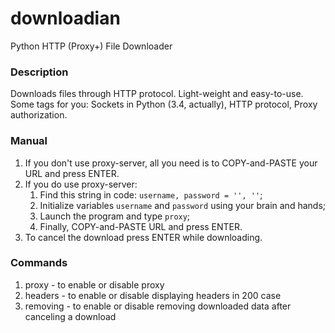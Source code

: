 # downloadian
Python HTTP (Proxy+) File Downloader

### Description
Downloads files through HTTP protocol. Light-weight and easy-to-use.
Some tags for you: Sockets in Python (3.4, actually), HTTP protocol, Proxy authorization.

### Manual
1. If you don't use proxy-server, all you need is to COPY-and-PASTE your URL and press ENTER.
2. If you do use proxy-server:
   1. Find this string in code: ```username, password = '', ''```;
   2. Initialize variables ```username``` and ```password``` using your brain and hands;
   3. Launch the program and type ```proxy```;
   4. Finally, COPY-and-PASTE URL and press ENTER.
3. To cancel the download press ENTER while downloading.

### Commands
1. proxy - to enable or disable proxy
2. headers - to enable or disable displaying headers in 200 case
3. removing - to enable or disable removing downloaded data after canceling a download

